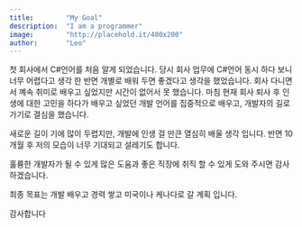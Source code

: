 ```yaml
---
title:        "My Goal"
description:  "I am a programmer"
image:        "http://placehold.it/400x200"
author:       "Leo"
---
```


첫 회사에서 C#언어를 처음 알게 되었습니다. 
당시 회사 업무에 C#언어 동시 하다 보니 너무 어렵다고 생각 한 반면 개별로 배워 두면 좋겠다고 생각을 했었습니다.
회사 다니면서 꼐속 취미로 배우고 싶었지만 시간이 없어서 못 했습니다.
마침 현재 회사 퇴사 후 인생에 대한 고민을 하다가 배우고 싶었던 개발 언어를 집중적으로 배우고, 개발자의 길로 가기로 결심을 했습니다. 

새로운 길이 기에 많이 두렵지만, 개발에 인생 걸 만큰 열심히 배울 생각 입니다. 
반면 10개월 후 저의 모습이 너무 기대되고 설레기도 합니다. 

훌륭한 개발자가 될 수 있게 많은 도움과 좋은 직장에 취직 할 수 있게 도와 주시면 감사하겠습니다. 

최종 목표는 개발 배우고 경력 쌓고 미국이나 케나다로 갈 계획 입니다.

감사합니다